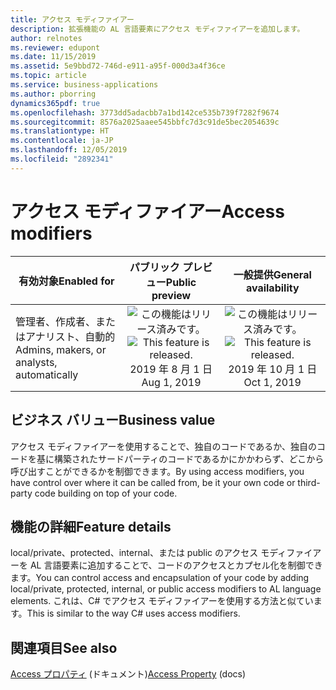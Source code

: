 ```yaml
---
title: アクセス モディファイアー
description: 拡張機能の AL 言語要素にアクセス モディファイアーを追加します。
author: relnotes
ms.reviewer: edupont
ms.date: 11/15/2019
ms.assetid: 5e9bbd72-746d-e911-a95f-000d3a4f36ce
ms.topic: article
ms.service: business-applications
ms.author: pborring
dynamics365pdf: true
ms.openlocfilehash: 3773dd5adacbb7a1bd142ce535b739f7282f9674
ms.sourcegitcommit: 8576a2025aaee545bbfc7d3c91de5bec2054639c
ms.translationtype: HT
ms.contentlocale: ja-JP
ms.lasthandoff: 12/05/2019
ms.locfileid: "2892341"
---
```

# <a name="access-modifiers"></a><span data-ttu-id="1aced-103">アクセス モディファイアー</span><span class="sxs-lookup"><span data-stu-id="1aced-103">Access modifiers</span></span>


| <span data-ttu-id="1aced-104">有効対象</span><span class="sxs-lookup"><span data-stu-id="1aced-104">Enabled for</span></span>    |  <span data-ttu-id="1aced-105">パブリック プレビュー</span><span class="sxs-lookup"><span data-stu-id="1aced-105">Public preview</span></span> | <span data-ttu-id="1aced-106">一般提供</span><span class="sxs-lookup"><span data-stu-id="1aced-106">General availability</span></span> | 
| ---------- | :----------: |:----------: |
|<span data-ttu-id="1aced-107">管理者、作成者、またはアナリスト、自動的</span><span class="sxs-lookup"><span data-stu-id="1aced-107">Admins, makers, or analysts, automatically</span></span>|<span data-ttu-id="1aced-108">![この機能はリリース済みです。](/dynamics365-release-plan/media/green-checkmark.png "この機能はリリース済みです。")</span><span class="sxs-lookup"><span data-stu-id="1aced-108">![This feature is released.](/dynamics365-release-plan/media/green-checkmark.png "This feature is released.")</span></span> <span data-ttu-id="1aced-109">2019 年 8 月 1 日</span><span class="sxs-lookup"><span data-stu-id="1aced-109">Aug 1, 2019</span></span>| <span data-ttu-id="1aced-110">![この機能はリリース済みです。](/dynamics365-release-plan/media/green-checkmark.png "この機能はリリース済みです。")</span><span class="sxs-lookup"><span data-stu-id="1aced-110">![This feature is released.](/dynamics365-release-plan/media/green-checkmark.png "This feature is released.")</span></span> <span data-ttu-id="1aced-111">2019 年 10 月 1 日</span><span class="sxs-lookup"><span data-stu-id="1aced-111">Oct 1, 2019</span></span>|


## <a name="business-value"></a><span data-ttu-id="1aced-112">ビジネス バリュー</span><span class="sxs-lookup"><span data-stu-id="1aced-112">Business value</span></span>
<!-- bv start -->
<span data-ttu-id="1aced-113">アクセス モディファイアーを使用することで、独自のコードであるか、独自のコードを基に構築されたサードパーティのコードであるかにかかわらず、どこから呼び出すことができるかを制御できます。</span><span class="sxs-lookup"><span data-stu-id="1aced-113">By using access modifiers, you have control over where it can be called from, be it your own code or third-party code building on top of your code.</span></span>
<!-- bv end -->



## <a name="feature-details"></a><span data-ttu-id="1aced-114">機能の詳細</span><span class="sxs-lookup"><span data-stu-id="1aced-114">Feature details</span></span>
<!--feature detail start -->
<span data-ttu-id="1aced-115">local/private、protected、internal、または public のアクセス モディファイアーを AL 言語要素に追加することで、コードのアクセスとカプセル化を制御できます。</span><span class="sxs-lookup"><span data-stu-id="1aced-115">You can control access and encapsulation of your code by adding local/private, protected, internal, or public access modifiers to AL language elements.</span></span> <span data-ttu-id="1aced-116">これは、C# でアクセス モディファイアーを使用する方法と似ています。</span><span class="sxs-lookup"><span data-stu-id="1aced-116">This is similar to the way C# uses access modifiers.</span></span>
<!--feature detail end -->










## <a name="see-also"></a><span data-ttu-id="1aced-117">関連項目</span><span class="sxs-lookup"><span data-stu-id="1aced-117">See also</span></span>

<span data-ttu-id="1aced-118">[Access プロパティ](https://docs.microsoft.com/dynamics365/business-central/dev-itpro/developer/properties/devenv-access-property) (ドキュメント)</span><span class="sxs-lookup"><span data-stu-id="1aced-118">[Access Property](https://docs.microsoft.com/dynamics365/business-central/dev-itpro/developer/properties/devenv-access-property) (docs)</span></span>
